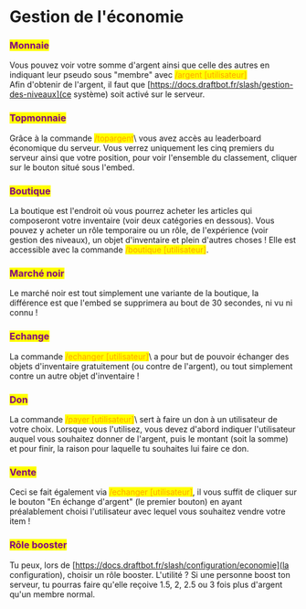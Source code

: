 # Gestion de l'économie

### <mark style="color:purple;">Monnaie</mark>

Vous pouvez voir votre somme d'argent ainsi que celle des autres en indiquant leur pseudo sous "membre" avec <mark style="color:orange;"> /argent \[utilisateur]</mark>\
Afin d'obtenir de l'argent, il faut que [https://docs.draftbot.fr/slash/gestion-des-niveaux](ce système) soit activé sur le serveur.


### <mark style="color:purple;">Topmonnaie</mark>

Grâce à la commande <mark style="color:orange;"> /topargent</mark>\ vous avez accès au leaderboard économique du serveur. 
Vous verrez uniquement les cinq premiers du serveur ainsi que votre position, pour voir l'ensemble du classement, cliquer sur le bouton situé sous l'embed.


### <mark style="color:purple;">Boutique</mark>

La boutique est l'endroit où vous pourrez acheter les articles qui composeront votre inventaire (voir deux catégories en dessous). Vous pouvez y acheter un rôle temporaire ou un rôle, de l'expérience (voir gestion des niveaux), un objet d'inventaire et plein d'autres choses ! Elle est accessible avec la commande <mark style="color:orange;"> /boutique \[utilisateur]</mark>\.


### <mark style="color:purple;">Marché noir</mark>

Le marché noir est tout simplement une variante de la boutique, la différence est que l'embed se supprimera au bout de 30 secondes, ni vu ni connu !

### <mark style="color:purple;">Echange</mark>

La commande <mark style="color:orange;"> /echanger \[utilisateur]</mark>\ a pour but de pouvoir échanger des objets d'inventaire gratuitement (ou contre de l'argent), ou tout simplement contre un autre objet d'inventaire !

### <mark style="color:purple;">Don</mark>

La commande <mark style="color:orange;"> /payer \[utilisateur]</mark>\ sert à faire un don à un utilisateur de votre choix. Lorsque vous l'utilisez, vous devez d'abord indiquer l'utilisateur auquel vous souhaitez donner de l'argent, puis le montant (soit la somme) et pour finir, la raison pour laquelle tu souhaites lui faire ce don.

### <mark style="color:purple;">Vente</mark>

Ceci se fait également via <mark style="color:orange;"> /echanger \[utilisateur]</mark>\, il vous suffit de cliquer sur le bouton "En échange d'argent" (le premier bouton) en ayant préalablement choisi l'utilisateur avec lequel vous souhaitez vendre votre item !

### <mark style="color:purple;">Rôle booster</mark>


Tu peux, lors de [https://docs.draftbot.fr/slash/configuration/economie](la configuration), choisir un rôle booster. L'utilité ? Si une personne boost ton serveur, tu pourras faire qu'elle reçoive 1.5, 2, 2.5 ou 3 fois plus d'argent qu'un membre normal.
